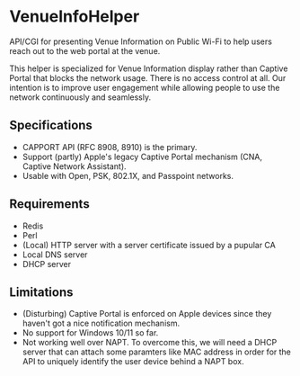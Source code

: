 # VenueInfoHelper
API/CGI for presenting Venue Information on Public Wi-Fi to help users reach out to the web portal at the venue.

This helper is specialized for Venue Information display rather than Captive Portal that blocks the network usage. There is no access control at all. Our intention is to improve user engagement while allowing people to use the network continuously and seamlessly.

## Specifications
- CAPPORT API (RFC 8908, 8910) is the primary.
- Support (partly) Apple's legacy Captive Portal mechanism (CNA, Captive Network Assistant).
- Usable with Open, PSK, 802.1X, and Passpoint networks.

## Requirements
- Redis
- Perl
- (Local) HTTP server with a server certificate issued by a pupular CA
- Local DNS server
- DHCP server

## Limitations
- (Disturbing) Captive Portal is enforced on Apple devices since they haven't got a nice notification mechanism.
- No support for Windows 10/11 so far.
- Not working well over NAPT. To overcome this, we will need a DHCP server that can attach some paramters like MAC address in order for the API to uniquely identify the user device behind a NAPT box.
